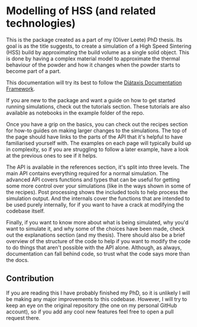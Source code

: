 # Modelling of HSS (and related technologies)

This is the package created as a part of my (Oliver Leete) PhD thesis. Its goal
is as the title suggests, to create a simulation of a High Speed Sintering (HSS)
build by approximating the build volume as a single solid object. This is done
by having a complex material model to approximate the thermal behaviour of the
powder and how it changes when the powder starts to become part of a part.

This documentation will try its best to follow the [Diátaxis Documentation
Framework](https://diataxis.fr/).

If you are new to the package and want a guide on how to get started running
simulations, check out the tutorials section. These tutorials are also available
as notebooks in the example folder of the repo.

Once you have a grip on the basics, you can check out the recipes section for
how-to guides on making larger changes to the simulations. The top of the page
should have links to the parts of the API that it's helpful to have familiarised
yourself with. The examples on each page will typically build up in complexity,
so if you are struggling to follow a later example, have a look at the previous
ones to see if it helps.

The API is available in the references section, it's split into three levels.
The main API contains everything required for a normal simulation. The advanced
API covers functions and types that can be useful for getting some more control
over your simulations (like in the ways shown in some of the recipes). Post
processing shows the included tools to help process the simulation output.
And the internals cover the functions that are intended to be used purely
internally, for if you want to have a crack at modifying the codebase itself.

Finally, if you want to know more about what is being simulated, why you'd want
to simulate it, and why some of the choices have been made, check out the
explanations section (and my thesis). There should also be a brief overview of
the structure of the code to help if you want to modify the code to do things
that aren't possible with the API alone. Although, as always, documentation can
fall behind code, so trust what the code says more than the docs.

## Contribution

If you are reading this I have probably finished my PhD, so it is unlikely I
will be making any major improvements to this codebase. However, I will try to
keep an eye on the original repository (the one on my personal GitHub account),
so if you add any cool new features feel free to open a pull request there.
